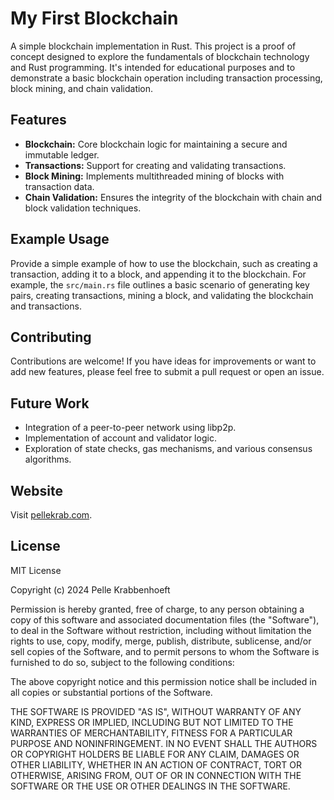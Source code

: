 # My First Blockchain

A simple blockchain implementation in Rust. This project is a proof of concept designed to explore the fundamentals of blockchain technology and Rust programming. It's intended for educational purposes and to demonstrate a basic blockchain operation including transaction processing, block mining, and chain validation.

## Features

- **Blockchain:** Core blockchain logic for maintaining a secure and immutable ledger.
- **Transactions:** Support for creating and validating transactions.
- **Block Mining:** Implements multithreaded mining of blocks with transaction data.
- **Chain Validation:** Ensures the integrity of the blockchain with chain and block validation techniques.

## Example Usage

Provide a simple example of how to use the blockchain, such as creating a transaction, adding it to a block, and appending it to the blockchain. For example, the `src/main.rs` file outlines a basic scenario of generating key pairs, creating transactions, mining a block, and validating the blockchain and transactions.

## Contributing

Contributions are welcome! If you have ideas for improvements or want to add new features, please feel free to submit a pull request or open an issue.

## Future Work

- Integration of a peer-to-peer network using libp2p.
- Implementation of account and validator logic.
- Exploration of state checks, gas mechanisms, and various consensus algorithms.

## Website
Visit <a href="http://pellekrab.com" target="_blank">pellekrab.com</a>.

## License

MIT License

Copyright (c) 2024 Pelle Krabbenhoeft

Permission is hereby granted, free of charge, to any person obtaining a copy of this software and associated documentation files (the "Software"), to deal in the Software without restriction, including without limitation the rights to use, copy, modify, merge, publish, distribute, sublicense, and/or sell copies of the Software, and to permit persons to whom the Software is furnished to do so, subject to the following conditions:

The above copyright notice and this permission notice shall be included in all copies or substantial portions of the Software.

THE SOFTWARE IS PROVIDED "AS IS", WITHOUT WARRANTY OF ANY KIND, EXPRESS OR IMPLIED, INCLUDING BUT NOT LIMITED TO THE WARRANTIES OF MERCHANTABILITY, FITNESS FOR A PARTICULAR PURPOSE AND NONINFRINGEMENT. IN NO EVENT SHALL THE AUTHORS OR COPYRIGHT HOLDERS BE LIABLE FOR ANY CLAIM, DAMAGES OR OTHER LIABILITY, WHETHER IN AN ACTION OF CONTRACT, TORT OR OTHERWISE, ARISING FROM, OUT OF OR IN CONNECTION WITH THE SOFTWARE OR THE USE OR OTHER DEALINGS IN THE SOFTWARE.
